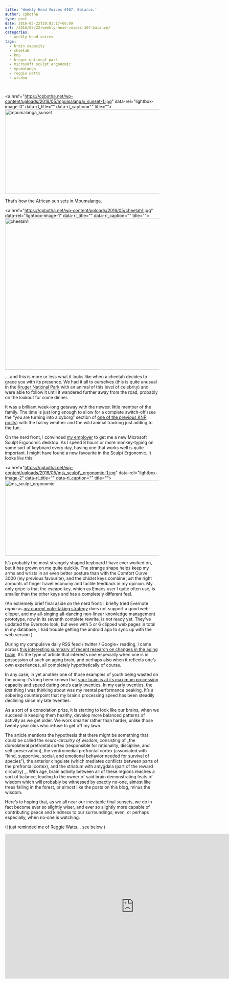 ```yaml
---
title: 'Weekly Head Voices #107: Balance.'
author: cpbotha
type: post
date: 2016-05-22T20:01:17+00:00
url: /2016/05/22/weekly-head-voices-107-balance/
categories:
  - weekly head voices
tags:
  - brain capacity
  - cheetah
  - knp
  - kruger national park
  - microsoft sculpt ergonomic
  - mpumalanga
  - reggie watts
  - wisdom

---
```

<a href="https://cpbotha.net/wp-content/uploads/2016/05/mpumalanga\_sunset-1.jpg" data-rel="lightbox-image-0" data-rl\_title="" data-rl_caption="" title=""><img data-attachment-id="2408" data-permalink="https://cpbotha.net/2016/05/22/weekly-head-voices-107-balance/mpumalanga_sunset-2/" data-orig-file="https://cpbotha.net/wp-content/uploads/2016/05/mpumalanga_sunset-1.jpg" data-orig-size="2000,838" data-comments-opened="1" data-image-meta="{&quot;aperture&quot;:&quot;5.6&quot;,&quot;credit&quot;:&quot;&quot;,&quot;camera&quot;:&quot;Canon PowerShot SX260 HS&quot;,&quot;caption&quot;:&quot;&quot;,&quot;created_timestamp&quot;:&quot;1463591175&quot;,&quot;copyright&quot;:&quot;&quot;,&quot;focal_length&quot;:&quot;59.088&quot;,&quot;iso&quot;:&quot;200&quot;,&quot;shutter_speed&quot;:&quot;0.008&quot;,&quot;title&quot;:&quot;&quot;,&quot;orientation&quot;:&quot;1&quot;}" data-image-title="mpumalanga_sunset" data-image-description="" data-medium-file="https://cpbotha.net/wp-content/uploads/2016/05/mpumalanga_sunset-1-300x126.jpg" data-large-file="https://cpbotha.net/wp-content/uploads/2016/05/mpumalanga_sunset-1-1024x429.jpg" class="alignnone size-large wp-image-2408" src="https://cpbotha.net/wp-content/uploads/2016/05/mpumalanga_sunset-1-1024x429.jpg" alt="mpumalanga_sunset" width="660" height="277" srcset="https://cpbotha.net/wp-content/uploads/2016/05/mpumalanga_sunset-1-1024x429.jpg 1024w, https://cpbotha.net/wp-content/uploads/2016/05/mpumalanga_sunset-1-300x126.jpg 300w, https://cpbotha.net/wp-content/uploads/2016/05/mpumalanga_sunset-1-768x322.jpg 768w" sizes="(max-width: 709px) 85vw, (max-width: 909px) 67vw, (max-width: 984px) 61vw, (max-width: 1362px) 45vw, 600px" /></a>

That&#8217;s how the African sun sets in Mpumalanga.

<a href="https://cpbotha.net/wp-content/uploads/2016/05/cheetah1.jpg" data-rel="lightbox-image-1" data-rl\_title="" data-rl\_caption="" title=""><img data-attachment-id="2406" data-permalink="https://cpbotha.net/2016/05/22/weekly-head-voices-107-balance/cheetah1/" data-orig-file="https://cpbotha.net/wp-content/uploads/2016/05/cheetah1.jpg" data-orig-size="2000,1500" data-comments-opened="1" data-image-meta="{&quot;aperture&quot;:&quot;5.6&quot;,&quot;credit&quot;:&quot;&quot;,&quot;camera&quot;:&quot;Canon PowerShot SX260 HS&quot;,&quot;caption&quot;:&quot;&quot;,&quot;created_timestamp&quot;:&quot;1463581720&quot;,&quot;copyright&quot;:&quot;&quot;,&quot;focal_length&quot;:&quot;40.31&quot;,&quot;iso&quot;:&quot;100&quot;,&quot;shutter_speed&quot;:&quot;0.008&quot;,&quot;title&quot;:&quot;&quot;,&quot;orientation&quot;:&quot;1&quot;}" data-image-title="cheetah1" data-image-description="" data-medium-file="https://cpbotha.net/wp-content/uploads/2016/05/cheetah1-300x225.jpg" data-large-file="https://cpbotha.net/wp-content/uploads/2016/05/cheetah1-1024x768.jpg" class="alignnone size-large wp-image-2406" src="https://cpbotha.net/wp-content/uploads/2016/05/cheetah1-1024x768.jpg" alt="cheetah1" width="660" height="495" srcset="https://cpbotha.net/wp-content/uploads/2016/05/cheetah1-1024x768.jpg 1024w, https://cpbotha.net/wp-content/uploads/2016/05/cheetah1-300x225.jpg 300w, https://cpbotha.net/wp-content/uploads/2016/05/cheetah1-768x576.jpg 768w" sizes="(max-width: 709px) 85vw, (max-width: 909px) 67vw, (max-width: 984px) 61vw, (max-width: 1362px) 45vw, 600px" /></a>

&#8230; and this is more or less what it looks like when a cheetah decides to grace you with its presence. We had it all to ourselves (this is quite unusual in the [Kruger National Park][1] with an animal of this level of celebrity) and were able to follow it until it wandered further away from the road, probably on the lookout for some dinner.

It was a brilliant week-long getaway with the newest little member of the family. The time is just long enough to allow for a complete switch-off (see the &#8220;you are turning into a cyborg&#8221; section of [one of the previous KNP posts][1]) with the balmy weather and the wild animal tracking just adding to the fun.

On the nerd front, I convinced [my employer][2] to get me a new Microsoft Sculpt Ergonomic desktop. As I spend 8 hours or more monkey-typing on some sort of keyboard every day, having one that works well is quite important. I might have found a new favourite in the Sculpt Ergonomic. It looks like this:

<a href="https://cpbotha.net/wp-content/uploads/2016/05/ms\_sculpt\_ergonomic-1.jpg" data-rel="lightbox-image-2" data-rl\_title="" data-rl\_caption="" title=""><img data-attachment-id="2412" data-permalink="https://cpbotha.net/2016/05/22/weekly-head-voices-107-balance/ms_sculpt_ergonomic-2/" data-orig-file="https://cpbotha.net/wp-content/uploads/2016/05/ms_sculpt_ergonomic-1.jpg" data-orig-size="741,246" data-comments-opened="1" data-image-meta="{&quot;aperture&quot;:&quot;0&quot;,&quot;credit&quot;:&quot;&quot;,&quot;camera&quot;:&quot;&quot;,&quot;caption&quot;:&quot;&quot;,&quot;created_timestamp&quot;:&quot;0&quot;,&quot;copyright&quot;:&quot;&quot;,&quot;focal_length&quot;:&quot;0&quot;,&quot;iso&quot;:&quot;0&quot;,&quot;shutter_speed&quot;:&quot;0&quot;,&quot;title&quot;:&quot;&quot;,&quot;orientation&quot;:&quot;1&quot;}" data-image-title="ms_sculpt_ergonomic" data-image-description="" data-medium-file="https://cpbotha.net/wp-content/uploads/2016/05/ms_sculpt_ergonomic-1-300x100.jpg" data-large-file="https://cpbotha.net/wp-content/uploads/2016/05/ms_sculpt_ergonomic-1.jpg" class="alignnone size-full wp-image-2412" src="https://cpbotha.net/wp-content/uploads/2016/05/ms_sculpt_ergonomic-1.jpg" alt="ms_sculpt_ergonomic" width="741" height="246" srcset="https://cpbotha.net/wp-content/uploads/2016/05/ms_sculpt_ergonomic-1.jpg 741w, https://cpbotha.net/wp-content/uploads/2016/05/ms_sculpt_ergonomic-1-300x100.jpg 300w" sizes="(max-width: 709px) 85vw, (max-width: 909px) 67vw, (max-width: 984px) 61vw, (max-width: 1362px) 45vw, 600px" /></a>

It&#8217;s probably the most strangely shaped keyboard I have ever worked on, but it has grown on me quite quickly. The strange shape helps keep my arms and wrists in an even better posture than with the Comfort Curve 3000 (my previous favourite), and the chiclet keys combine just the right amounts of finger travel economy and tactile feedback in my opinion. My only gripe is that the escape key, which as Emacs user I quite often use, is smaller than the other keys and has a completely different feel.

(An extremely brief final aside on the nerd front: I briefly tried Evernote _again_ as [my current note-taking strategy][3] does not support a good web-clipper, and my all-singing all-dancing non-linear knowledge management prototype, now in its seventh complete rewrite, is not ready yet. They&#8217;ve updated the Evernote look, but even with 5 or 6 clipped web pages in total in my database, I had trouble getting the android app to sync up with the web version.)

During my compulsive daily RSS feed / twitter / Google+ reading, I came across [this interesting summary of recent research on changes in the aging brain][4]. It&#8217;s the type of article that interests one especially when one is in possession of such an aging brain, and perhaps also when it reflects one&#8217;s own experiences, all completely hypothetically of course.

In any case, in yet another one of those examples of youth being wasted on the young it&#8217;s long been known that [your brain is at its maximum processing capacity and speed during one&#8217;s early twenties][5]. In my early twenties, the _last_ thing I was thinking about was my mental performance peaking. It&#8217;s a sobering counterpoint that my brain&#8217;s processing speed has been steadily declining since my late twenties.

As a sort of a consolation prize, it is starting to look like our brains, when we succeed in keeping them healthy, develop more balanced patterns of activity as we get older. We work smarter rather than harder, unlike those twenty year olds who refuse to get off my lawn.

The article mentions the hypothesis that there might be something that could be called the _neuro-circuitry of wisdom_, consisting of _the dorsolateral prefrontal cortex (responsible for rationality, discipline, and self-preservation), the ventromedial prefrontal cortex (associated with “kind, supportive, social, and emotional behavior needed for survival of species”), the anterior cingulate (which mediates conflicts between parts of the prefrontal cortex), and the striatum with amygdala (part of the reward circuitry) _. With age, brain activity between all of these regions reaches a sort of balance, leading to the owner of said brain demonstrating feats of wisdom which will probably be witnessed by exactly no-one, almost like trees falling in the forest, or almost like the posts on this blog, minus the wisdom.

Here&#8217;s to hoping that, as we all near our inevitable final sunsets, we do in fact become ever so slightly wiser, and ever so slightly more capable of contributing peace and kindness to our surroundings; even, or perhaps especially, when no-one is watching.

(I just reminded me of Reggie Watts&#8230; see below.)

<div class="jetpack-video-wrapper">
  <span class="embed-youtube" style="text-align:center; display: block;"><iframe class='youtube-player' type='text/html' width='840' height='473' src='https://www.youtube.com/embed/Ej_BHc1UaDA?version=3&#038;rel=1&#038;fs=1&#038;autohide=2&#038;showsearch=0&#038;showinfo=1&#038;iv_load_policy=1&#038;wmode=transparent' allowfullscreen='true' style='border:0;'></iframe></span>
</div>

 [1]: /2014/07/16/a-south-african-state-of-mindful/
 [2]: https://vxlabs.com/
 [3]: /2016/01/05/note-taking-strategy-early-2016/
 [4]: http://nautil.us/issue/36/aging/the-wisdom-of-the-aging-brain
 [5]: https://www.newscientist.com/article/mg20227023-000-the-five-ages-of-the-brain-adulthood/